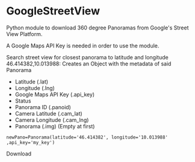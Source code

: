 # GoogleStreetView

Python module to download 360 degree Panoramas from Google's Street View Platform.

A Google Maps API Key is needed in order to use the module.


Search street view for closest panorama to latitude and longitude 46.414382,10.013988:
Creates an Object with the metadata of said Panorama
- Latitude (.lat)
- Longitude (.lng)
- Google Maps API Key (.api_key)
- Status
- Panorama ID (.panoid)
- Camera Latitude (.cam_lat)
- Camera Longitude (.cam_lng)
- Panorama (.img) (Empty at first)

```newPano=Panorama(latitude='46.414382', longitude='10.013988' ,api_key='my_key')```

Download

